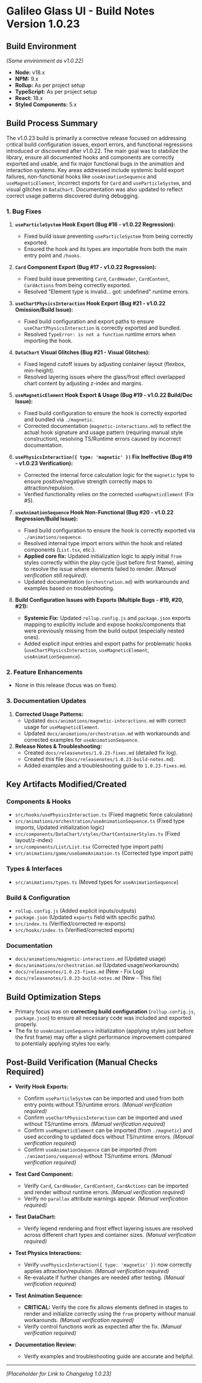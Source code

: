 # Galileo Glass UI - Build Notes Version 1.0.23

## Build Environment

*(Same environment as v1.0.22)*
- **Node:** v18.x
- **NPM:** 9.x
- **Rollup:** As per project setup
- **TypeScript:** As per project setup
- **React:** 18.x
- **Styled Components:** 5.x

## Build Process Summary

The v1.0.23 build is primarily a corrective release focused on addressing critical build configuration issues, export errors, and functional regressions introduced or discovered after v1.0.22. The main goal was to stabilize the library, ensure all documented hooks and components are correctly exported and usable, and fix major functional bugs in the animation and interaction systems. Key areas addressed include systemic build export failures, non-functional hooks like `useAnimationSequence` and `useMagneticElement`, incorrect exports for `Card` and `useParticleSystem`, and visual glitches in `DataChart`. Documentation was also updated to reflect correct usage patterns discovered during debugging.

### 1. Bug Fixes

1.  **`useParticleSystem` Hook Export (Bug #16 - v1.0.22 Regression):**
    *   Fixed build issue preventing `useParticleSystem` from being correctly exported.
    *   Ensured the hook and its types are importable from both the main entry point and `/hooks`.

2.  **`Card` Component Export (Bug #17 - v1.0.22 Regression):**
    *   Fixed build issue preventing `Card`, `CardHeader`, `CardContent`, `CardActions` from being correctly exported.
    *   Resolved "Element type is invalid... got: undefined" runtime errors.

3.  **`useChartPhysicsInteraction` Hook Export (Bug #21 - v1.0.22 Omission/Build Issue):**
    *   Fixed build configuration and export paths to ensure `useChartPhysicsInteraction` is correctly exported and bundled.
    *   Resolved `TypeError: is not a function` runtime errors when importing the hook.

4.  **`DataChart` Visual Glitches (Bug #21 - Visual Glitches):**
    *   Fixed legend cutoff issues by adjusting container layout (flexbox, min-height).
    *   Resolved layering issues where the glass/frost effect overlapped chart content by adjusting z-index and margins.

5.  **`useMagneticElement` Hook Export & Usage (Bug #19 - v1.0.22 Build/Doc Issue):**
    *   Fixed build configuration to ensure the hook is correctly exported and bundled via `./magnetic`.
    *   Corrected documentation (`magnetic-interactions.md`) to reflect the actual hook signature and usage pattern (requiring manual style construction), resolving TS/Runtime errors caused by incorrect documentation.

6.  **`usePhysicsInteraction({ type: 'magnetic' })` Fix Ineffective (Bug #19 - v1.0.23 Verification):**
    *   Corrected the internal force calculation logic for the `magnetic` type to ensure positive/negative strength correctly maps to attraction/repulsion.
    *   Verified functionality relies on the corrected `useMagneticElement` (Fix #5).

7.  **`useAnimationSequence` Hook Non-Functional (Bug #20 - v1.0.22 Regression/Build Issue):**
    *   Fixed build configuration to ensure the hook is correctly exported via `./animations/sequence`.
    *   Resolved internal type import errors within the hook and related components (`List.tsx`, etc.).
    *   **Applied core fix:** Updated initialization logic to apply initial `from` styles correctly within the play cycle (just before first frame), aiming to resolve the issue where elements failed to render. *(Manual verification still required)*.
    *   Updated documentation (`orchestration.md`) with workarounds and examples based on troubleshooting.

8.  **Build Configuration Issues with Exports (Multiple Bugs - #19, #20, #21):**
    *   **Systemic Fix:** Updated `rollup.config.js` and `package.json` exports mapping to explicitly include and expose hooks/components that were previously missing from the build output (especially nested ones).
    *   Added explicit input entries and export paths for problematic hooks (`useChartPhysicsInteraction`, `useMagneticElement`, `useAnimationSequence`).

### 2. Feature Enhancements

*   None in this release (focus was on fixes).

### 3. Documentation Updates

1.  **Corrected Usage Patterns:**
    *   Updated `docs/animations/magnetic-interactions.md` with correct usage for `useMagneticElement`.
    *   Updated `docs/animations/orchestration.md` with workarounds and corrected examples for `useAnimationSequence`.
2.  **Release Notes & Troubleshooting:**
    *   Created `docs/releasenotes/1.0.23-fixes.md` (detailed fix log).
    *   Created this file (`docs/releasenotes/1.0.23-build-notes.md`).
    *   Added examples and a troubleshooting guide to `1.0.23-fixes.md`.

## Key Artifacts Modified/Created

### Components & Hooks
- `src/hooks/usePhysicsInteraction.ts` (Fixed magnetic force calculation)
- `src/animations/orchestration/useAnimationSequence.ts` (Fixed type imports, Updated initialization logic)
- `src/components/DataChart/styles/ChartContainerStyles.ts` (Fixed layout/z-index)
- `src/components/List/List.tsx` (Corrected type import path)
- `src/animations/game/useGameAnimation.ts` (Corrected type import path)

### Types & Interfaces
- `src/animations/types.ts` (Moved types for `useAnimationSequence`)

### Build & Configuration
- `rollup.config.js` (Added explicit inputs/outputs)
- `package.json` (Updated `exports` field with specific paths)
- `src/index.ts` (Verified/corrected re-exports)
- `src/hooks/index.ts` (Verified/corrected exports)

### Documentation
- `docs/animations/magnetic-interactions.md` (Updated usage)
- `docs/animations/orchestration.md` (Updated usage/workarounds)
- `docs/releasenotes/1.0.23-fixes.md` (New - Fix Log)
- `docs/releasenotes/1.0.23-build-notes.md` (New - This file)

## Build Optimization Steps

- Primary focus was on **correcting build configuration** (`rollup.config.js`, `package.json`) to ensure all necessary code was included and exported properly.
- The fix to `useAnimationSequence` initialization (applying styles just before the first frame) may offer a slight performance improvement compared to potentially applying styles too early.

## Post-Build Verification (Manual Checks Required)

- **Verify Hook Exports:**
  *   Confirm `useParticleSystem` can be imported and used from both entry points without TS/runtime errors. *(Manual verification required)*
  *   Confirm `useChartPhysicsInteraction` can be imported and used without TS/runtime errors. *(Manual verification required)*
  *   Confirm `useMagneticElement` can be imported (from `./magnetic`) and used according to updated docs without TS/runtime errors. *(Manual verification required)*
  *   Confirm `useAnimationSequence` can be imported (from `./animations/sequence`) without TS/runtime errors. *(Manual verification required)*

- **Test Card Component:**
  *   Verify `Card`, `CardHeader`, `CardContent`, `CardActions` can be imported and render without runtime errors. *(Manual verification required)*
  *   Verify no `parallax` attribute warnings appear. *(Manual verification required)*

- **Test DataChart:**
  *   Verify legend rendering and frost effect layering issues are resolved across different chart types and container sizes. *(Manual verification required)*

- **Test Physics Interactions:**
  *   Verify `usePhysicsInteraction({ type: 'magnetic' })` now correctly applies attraction/repulsion. *(Manual verification required)*
  *   Re-evaluate if further changes are needed after testing. *(Manual verification required)*

- **Test Animation Sequence:**
  *   **CRITICAL:** Verify the core fix allows elements defined in stages to render and initialize correctly using the `from` property *without* manual workarounds. *(Manual verification required)*
  *   Verify control functions work as expected after the fix. *(Manual verification required)*

- **Documentation Review:**
  *   Verify examples and troubleshooting guide are accurate and helpful.

---

*[Placeholder for Link to Changelog 1.0.23]* 